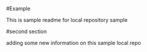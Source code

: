 #Example

This is sample readme for local repository sample

#second section

adding some new information on this sample local repo
